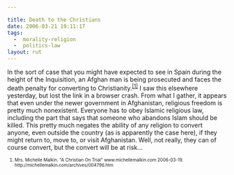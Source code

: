 ```yaml
---

title: Death to the Christians
date: 2006-03-21 19:11:17
tags:
  -  morality-religion
  -  politics-law
layout: rut
---
```


<p>In the sort of case that you might have expected to see in Spain during the height of the Inquisition, an Afghan man is being prosecuted and faces the death penalty for converting to Christianity.<sup><a href="http://michellemalkin.com/archives/004796.htm" title="A Christian On Trial">[1]</a></sup> I saw this elsewhere yesterday, but lost the link in a browser crash.  From what I gather, it appears that even under the newer government in Afghanistan, religious freedom is pretty much nonexistent.  Everyone has to obey Islamic religious law, including the part that says that someone who abandons Islam should be killed.  This pretty much negates the ability of any religion to convert anyone, even outside the country (as is apparently the case here), if they might return to, move to, or visit Afghanistan.  Well, not really, they can of course convert, but the convert will be at risk&#x2026;</p>  <font size="-2"><ol><font size="-2"><li><font size="-2">Mrs. Michelle Malkin.  "A Christian On Trial" www.michellemalkin.com 2006-03-19.  http://michellemalkin.com/archives/004796.htm </font></li></font></ol></font>

